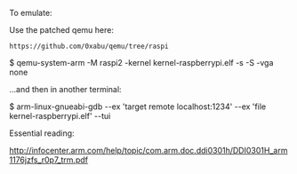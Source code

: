 To emulate:

Use the patched qemu here:

    https://github.com/0xabu/qemu/tree/raspi

$ qemu-system-arm -M raspi2 -kernel kernel-raspberrypi.elf -s -S -vga none

...and then in another terminal:

$ arm-linux-gnueabi-gdb --ex 'target remote localhost:1234' --ex 'file kernel-raspberrypi.elf' --tui

Essential reading:

http://infocenter.arm.com/help/topic/com.arm.doc.ddi0301h/DDI0301H_arm1176jzfs_r0p7_trm.pdf

